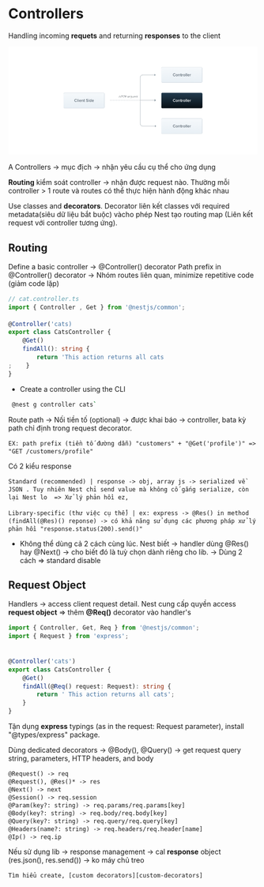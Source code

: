 # Controllers
Handling incoming **requets** and returning **responses** to the client

![Controllers](https://github.com/LDK-VN/NestJS/blob/master/Resource/image/Controllers.png)


A Controllers -> mục địch -> nhận yêu cầu cụ thể cho ứng dụng

**Routing** kiểm soát controller -> nhận được request nào. Thường mỗi controller > 1 route và routes có thể thực hiện hành động khác nhau

Use classes and **decorators**. Decorator liên kết classes với required metadata(siêu dữ liệu bắt buộc) vàcho phép  Nest tạo routing map (Liên kết request với controller tương ứng).

## Routing

Define a basic controller -> @Controller() decorator
Path prefix in @Controller() decorator -> Nhóm routes liên quan, minimize repetitive code (giảm code lặp)

```ts
// cat.controller.ts
import { Controller , Get } from '@nestjs/common';

@Controller('cats)
export class CatsController {
    @Get()
    findAll(): string {
        return 'This action returns all cats
;    }
}
```

* Create a controller using the CLI
```bash
 @nest g controller cats`
```

Route path -> Nối tiền tố (optional) -> được khai báo -> controller, bata kỳ path chỉ định trong request decorator. 

```
EX: path prefix (tiền tố đường dẫn) "customers" + "@Get('profile')" => "GET /customers/profile"
```

Có 2 kiểu response

```
Standard (recommended) | response -> obj, array js -> serialized về JSON . Tuy nhiên Nest chỉ send value mà không cố gắng serialize, còn lại Nest lo  => Xử lý phản hồi ez, 

Library-specific (thư việc cụ thể) | ex: express -> @Res() in method (findAll(@Res)() reponse) -> có khả năng sử dụng các phương pháp xử lý phản hồi "response.status(200).send()"
```

* Không thể dùng cả 2 cách cùng lúc. Nest biết -> handler dùng @Res() hay @Next() -> cho biết đó là tuỳ chọn dành riêng cho lib. -> Dùng 2 cách => standard disable

## Request Object

Handlers -> access client request detail. Nest cung cấp quyền access **request object** => thêm **@Req()** decorator vào handler's 

```ts
import { Controller, Get, Req } from '@nestjs/common';
import { Request } from 'express';


@Controller('cats')
export class CatsController {
    @Get()
    findAll(@Req() request: Request): string {
        return ' This action returns all cats';
    }
}
```

Tận dụng **express** typings (as in the request: Request parameter), install "@types/express" package.

Dùng dedicated decorators -> @Body(), @Query() -> get request query string, parameters, HTTP headers, and body

```
@Request() -> req
@Request(), @Res()* -> res
@Next() -> next
@Session() -> req.session
@Param(key?: string) -> req.params/req.params[key]
@Body(key?: string) -> req.body/req.body[key]
@Query(key?: string) -> req.query/req.query[key]
@Headers(name?: string) -> req.headers/req.header[name]
@Ip() -> req.ip
```

Nếu sử dụng lib -> response management -> cal **response** object (res.json(), res.send()) -> ko máy chủ treo

```
Tìm hiểu create, [custom decorators][custom-decorators]
```

[custom-decorators]: https://docs.nestjs.com/custom-decorators

